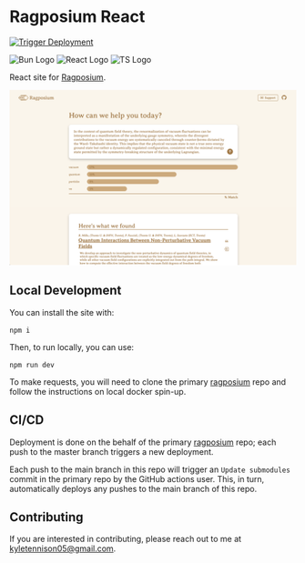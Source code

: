 # Ragposium React


[![Trigger Deployment](https://github.com/kyle-tennison/ragposium-react/actions/workflows/trigger-deployment.yml/badge.svg)](https://github.com/kyle-tennison/ragposium-react/actions/workflows/trigger-deployment.yml)

![Bun Logo](https://img.shields.io/badge/Bun-000?logo=bun&logoColor=fff)
![React Logo](https://shields.io/badge/react-black?logo=react&style=for-the-badge)
![TS Logo](https://shields.io/badge/TypeScript-3178C6?logo=TypeScript&logoColor=FFF&style=flat-square)

React site for [Ragposium](https://ragposium.com).

![screenshot of ragposium](misc/screenshot.png)

## Local Development

You can install the site with:

```
npm i
```

Then, to run locally, you can use:

```
npm run dev
```

To make requests, you will need to clone the primary [ragposium](https://github.com/kyle-tennison/ragposium) repo and follow the instructions on local docker spin-up. 

## CI/CD

Deployment is done on the behalf of the primary [ragposium](https://github.com/kyle-tennison/ragposium) repo; each push to the master branch triggers a new deployment. 

Each push to the main branch in this repo will trigger an `Update submodules` commit in the primary repo by the GitHub actions user. This, in turn, automatically deploys any pushes to the main branch of this repo.

## Contributing

If you are interested in contributing, please reach out to me at [kyletennison05@gmail.com](mail:kyletennison05@gmail.com).